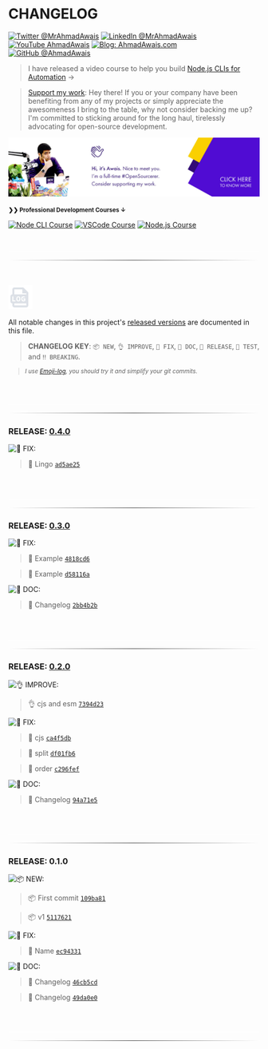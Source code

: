 # CHANGELOG

[![Twitter @MrAhmadAwais](https://img.shields.io/badge/Twitter-@MrAhmadAwais-gray.svg?colorA=21262D&colorB=30363D&style=for-the-badge)](https://twitter.com/MrAhmadAwais/) [![LinkedIn @MrAhmadAwais](https://img.shields.io/badge/LINKEDIN-gray.svg?colorA=21262D&colorB=30363D&style=for-the-badge)](https://www.linkedin.com/in/MrAhmadAwais/) [![YouTube AhmadAwais](https://img.shields.io/badge/YOUTUBE-gray.svg?colorA=21262D&colorB=30363D&style=for-the-badge)](https://youtube.com/AhmadAwais?sub_confirmation=1) [![Blog: AhmadAwais.com](https://img.shields.io/badge/-MY%20BLOG-gray.svg?colorA=21262D&colorB=30363D&style=for-the-badge)](https://AhmadAwais.com/) [![GitHub @AhmadAwais](https://img.shields.io/badge/-GitHub-gray.svg?colorA=21262D&colorB=30363D&style=for-the-badge)](https://github.com/ahmadawais)

> I have released a video course to help you build <a href="https://NodeCLI.com/?utm_source=FOSS" target="_blank">Node.js CLIs for Automation</a> →</p>

> [Support my work][sponsor]: Hey there! If you or your company have been benefiting from any of my projects or simply appreciate the awesomeness I bring to the table, why not consider backing me up? I'm committed to sticking around for the long haul, tirelessly advocating for open-source development.

[![Sponsor Awais](https://raw.githubusercontent.com/ahmadawais/stuff/master/sponsor/sponsor.jpg)][s]

<small><strong>❯❯ Professional Development Courses ↓</strong></small>

[![Node CLI Course](https://img.shields.io/badge/LEARN-Node%20CLI%20Automation-gray.svg?colorA=215732&colorB=44883e&style=for-the-badge)][n] [![VSCode Course](https://img.shields.io/badge/LEARN-VSCode%20Power%20User-gray.svg?colorA=655BE1&colorB=4F44D6&style=for-the-badge)][v] [![Node.js Course](https://img.shields.io/badge/LEARN-Node.js%20(free)-gray.svg?colorA=21262D&colorB=30363D&style=for-the-badge)][nj]

[s]: https://github.com/AhmadAwais/sponsor
[n]: https://NodeCLI.com?utm_source=github.com/ahmadawais/changelog&utm_medium=referral&utm_campaign=changelog
[v]: https://VSCode.pro?utm_source=github.com/ahmadawais/changelog&utm_medium=referral&utm_campaign=changelog
[nj]: https://NodejsBeginner.com?utm_source=github.com/ahmadawais/changelog&utm_medium=referral&utm_campaign=changelog
[g]: https://github.com/AhmadAwais
[sponsor]: https://github.com/AhmadAwais/sponsor

<br>
<img src="https://raw.githubusercontent.com/ahmadawais/stuff/master/changelog/dark-hr.png#gh-dark-mode-only" alt="hr" />
<img src="https://raw.githubusercontent.com/ahmadawais/stuff/master/changelog/light-hr.png#gh-light-mode-only" alt="hr" />
<br>
<br>
<br>

[![📝](https://raw.githubusercontent.com/ahmadawais/stuff/master/images/git/log.png)](changelog.md)

All notable changes in this project's [released versions](../../releases) are documented in this file.

> **CHANGELOG KEY**: `📦 NEW`, `👌 IMPROVE`, `🐛 FIX`, `📖 DOC`, `🚀 RELEASE`, `🤖 TEST`, and `‼️ BREAKING`.

<small>

> _I use [Emoji-log](https://github.com/ahmadawais/Emoji-Log), you should try it and simplify your git commits._

</small>

<br>

<br>
<img src="https://raw.githubusercontent.com/ahmadawais/stuff/master/changelog/dark-hr.png#gh-dark-mode-only" alt="hr" />
<img src="https://raw.githubusercontent.com/ahmadawais/stuff/master/changelog/light-hr.png#gh-light-mode-only" alt="hr" />
<br>

### RELEASE: [0.4.0](https://github.com/ahmadawais/has-pnpm/compare/0.3.0...0.4.0)

![🐛 FIX:](https://img.shields.io/badge/🐛-FIX-gray.svg?colorA=BC4C00&colorB=BC4C00&style=for-the-badge)

> 🐛 Lingo [`ad5ae25`](https://github.com/ahmadawais/has-pnpm/commit/ad5ae25a836a22da36005837590001f06594ac25)

<br>

<br>
<img src="https://raw.githubusercontent.com/ahmadawais/stuff/master/changelog/dark-hr.png#gh-dark-mode-only" alt="hr" />
<img src="https://raw.githubusercontent.com/ahmadawais/stuff/master/changelog/light-hr.png#gh-light-mode-only" alt="hr" />
<br>

### RELEASE: [0.3.0](https://github.com/ahmadawais/has-pnpm/compare/0.2.0...0.3.0)

![🐛 FIX:](https://img.shields.io/badge/🐛-FIX-gray.svg?colorA=BC4C00&colorB=BC4C00&style=for-the-badge)

> 🐛 Example [`4818cd6`](https://github.com/ahmadawais/has-pnpm/commit/4818cd6f81b6e6a33475fbbb5be17fccba00268d)

> 🐛 Example [`d58116a`](https://github.com/ahmadawais/has-pnpm/commit/d58116a1ca46619f038a0b615efe11d9db7b7077)

![📖 DOC:](https://img.shields.io/badge/📖-DOCS-gray.svg?colorA=1169DA&colorB=1169DA&style=for-the-badge)

> 📖 Changelog [`2bb4b2b`](https://github.com/ahmadawais/has-pnpm/commit/2bb4b2b984416dc35dfe68004a6d7e76d09bdb49)

<br>

<br>
<img src="https://raw.githubusercontent.com/ahmadawais/stuff/master/changelog/dark-hr.png#gh-dark-mode-only" alt="hr" />
<img src="https://raw.githubusercontent.com/ahmadawais/stuff/master/changelog/light-hr.png#gh-light-mode-only" alt="hr" />
<br>

### RELEASE: [0.2.0](https://github.com/ahmadawais/has-pnpm/compare/0.1.0...0.2.0)

![👌 IMPROVE:](https://img.shields.io/badge/👌-IMPROVEMENT-gray.svg?colorA=8250DF&colorB=8250DF&style=for-the-badge)

> 👌 cjs and esm [`7394d23`](https://github.com/ahmadawais/has-pnpm/commit/7394d23bae92e114fc3f0dd1a3acca7e10298c7c)

![🐛 FIX:](https://img.shields.io/badge/🐛-FIX-gray.svg?colorA=BC4C00&colorB=BC4C00&style=for-the-badge)

> 🐛 cjs [`ca4f5db`](https://github.com/ahmadawais/has-pnpm/commit/ca4f5db6114fcce63fafce7bb365d830f258ec95)

> 🐛 split [`df01fb6`](https://github.com/ahmadawais/has-pnpm/commit/df01fb6efe2023154bccc282209c12927920cde7)

> 🐛 order [`c296fef`](https://github.com/ahmadawais/has-pnpm/commit/c296fef99d903b6e4395d829a556407af04247d2)

![📖 DOC:](https://img.shields.io/badge/📖-DOCS-gray.svg?colorA=1169DA&colorB=1169DA&style=for-the-badge)

> 📖 Changelog [`94a71e5`](https://github.com/ahmadawais/has-pnpm/commit/94a71e53eb8b3063ed70132c65098ff950050a7b)

<br>

<br>
<img src="https://raw.githubusercontent.com/ahmadawais/stuff/master/changelog/dark-hr.png#gh-dark-mode-only" alt="hr" />
<img src="https://raw.githubusercontent.com/ahmadawais/stuff/master/changelog/light-hr.png#gh-light-mode-only" alt="hr" />
<br>

### RELEASE: 0.1.0

![📦 NEW:](https://img.shields.io/badge/📦-NEW-gray.svg?colorA=238635&colorB=238635&style=for-the-badge)

> 📦 First commit [`109ba81`](https://github.com/ahmadawais/has-pnpm/commit/109ba813cd89da6d3ef7bba4e021e459ec0d7ad5)

> 📦 v1 [`5117621`](https://github.com/ahmadawais/has-pnpm/commit/5117621db5c2662a10dc84fc3a02969b916db5e0)

![🐛 FIX:](https://img.shields.io/badge/🐛-FIX-gray.svg?colorA=BC4C00&colorB=BC4C00&style=for-the-badge)

> 🐛 Name [`ec94331`](https://github.com/ahmadawais/has-pnpm/commit/ec94331b1708d8e1ac07d877f0164cab1cd84f4f)

![📖 DOC:](https://img.shields.io/badge/📖-DOCS-gray.svg?colorA=1169DA&colorB=1169DA&style=for-the-badge)

> 📖 Changelog [`46cb5cd`](https://github.com/ahmadawais/has-pnpm/commit/46cb5cdb64fe77bad866cf52cf00717d132eb465)

> 📖 Changelog [`49da0e0`](https://github.com/ahmadawais/has-pnpm/commit/49da0e06cfa1cb2dd768c8760a2343b1e088aa29)

<br>

<br>
<img src="https://raw.githubusercontent.com/ahmadawais/stuff/master/changelog/dark-hr.png#gh-dark-mode-only" alt="hr" />
<img src="https://raw.githubusercontent.com/ahmadawais/stuff/master/changelog/light-hr.png#gh-light-mode-only" alt="hr" />
<br>

[s]: https://github.com/AhmadAwais/sponsor
[n]: https://NodeCLI.com?utm_source=github.com/ahmadawais/changelog&utm_medium=referral&utm_campaign=changelog
[v]: https://VSCode.pro?utm_source=github.com/ahmadawais/changelog&utm_medium=referral&utm_campaign=changelog
[nj]: https://NodejsBeginner.com?utm_source=github.com/ahmadawais/changelog&utm_medium=referral&utm_campaign=changelog
[g]: https://github.com/AhmadAwais
[sponsor]: https://github.com/AhmadAwais/sponsor
